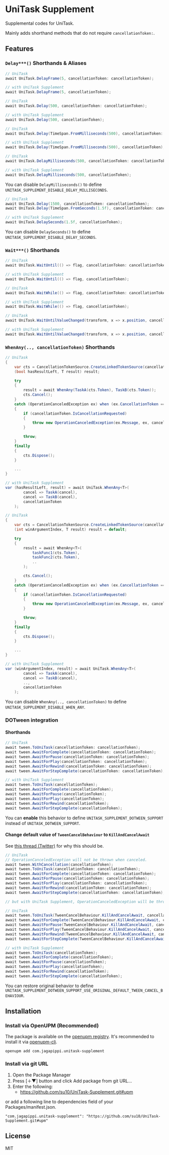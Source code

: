 # UniTask Supplement
Supplemental codes for UniTask.

Mainly adds shorthand methods that do not require `cancellationToken:`.

## Features
### `Delay***()` Shorthands & Aliases
```csharp
// UniTask
await UniTask.DelayFrame(5, cancellationToken: cancellationToken);

// with UniTask Supplement
await UniTask.DelayFrame(5, cancellationToken);
```

```csharp
// UniTask
await UniTask.Delay(500, cancellationToken: cancellationToken);

// with UniTask Supplement
await UniTask.Delay(500, cancellationToken);
```

```csharp
// UniTask
await UniTask.Delay(TimeSpan.FromMilliseconds(500), cancellationToken: cancellationToken);

// with UniTask Supplement
await UniTask.Delay(TimeSpan.FromMilliseconds(500), cancellationToken);
```

```csharp
// UniTask
await UniTask.DelayMilliseconds(500, cancellationToken: cancellationToken);

// with UniTask Supplement
await UniTask.DelayMilliseconds(500, cancellationToken);
```

You can disable `DelayMilliseconds()` to define `UNITASK_SUPPLEMENT_DISABLE_DELAY_MILLISECONDS`.

```csharp
// UniTask
await UniTask.Delay(1500, cancellationToken: cancellationToken);
await UniTask.Delay(TimeSpan.FromSeconds(1.5f), cancellationToken: cancellationToken);

// with UniTask Supplement
await UniTask.DelaySeconds(1.5f, cancellationToken);
```

You can disable `DelaySeconds()` to define `UNITASK_SUPPLEMENT_DISABLE_DELAY_SECONDS`.

### `Wait***()` Shorthands
```csharp
// UniTask
await UniTask.WaitUntil(() => flag, cancellationToken: cancellationToken);

// with UniTask Supplement
await UniTask.WaitUntil(() => flag, cancellationToken);
```

```csharp
// UniTask
await UniTask.WaitWhile(() => flag, cancellationToken: cancellationToken);

// with UniTask Supplement
await UniTask.WaitWhile(() => flag, cancellationToken);
```

```csharp
// UniTask
await UniTask.WaitUntilValueChanged(transform, x => x.position, cancellationToken: cancellationToken);

// with UniTask Supplement
await UniTask.WaitUntilValueChanged(transform, x => x.position, cancellationToken);
```

### `WhenAny(.., cancellationToken)` Shorthands
```csharp
// UniTask
{
    var cts = CancellationTokenSource.CreateLinkedTokenSource(cancellationToken);
    (bool hasResultLeft, T result) result;

    try
    {
        result = await WhenAny(TaskA(cts.Token), TaskB(cts.Token));
        cts.Cancel();
    }
    catch (OperationCanceledException ex) when (ex.CancellationToken == cts.Token)
    {
        if (cancellationToken.IsCancellationRequested)
        {
            throw new OperationCanceledException(ex.Message, ex, cancellationToken);
        }

        throw;
    }
    finally
    {
        cts.Dispose();
    }

    ...
}

// with UniTask Supplement
var (hasResultLeft, result) = await UniTask.WhenAny<T>(
        cancel => TaskA(cancel),
        cancel => TaskB(cancel),
        cancellationToken
    );
```

```csharp
// UniTask
{
    var cts = CancellationTokenSource.CreateLinkedTokenSource(cancellationToken);
    (int winArgumentIndex, T result) result = default;

    try
    {
        result = await WhenAny<T>(
            taskFunc1(cts.Token),
            taskFunc2(cts.Token),
            ..
        );

        cts.Cancel();
    }
    catch (OperationCanceledException ex) when (ex.CancellationToken == cts.Token)
    {
        if (cancellationToken.IsCancellationRequested)
        {
            throw new OperationCanceledException(ex.Message, ex, cancellationToken);
        }

        throw;
    }
    finally
    {
        cts.Dispose();
    }

    ...
}

// with UniTask Supplement
var (winArgumentIndex, result) = await UniTask.WhenAny<T>(
        cancel => TaskA(cancel),
        cancel => TaskB(cancel),
        ..,
        cancellationToken
    );
```

You can disable `WhenAny(.., cancellationToken)` to define `UNITASK_SUPPLEMENT_DISABLE_WHEN_ANY`.

### DOTween integration
#### Shorthands
```csharp
// UniTask
await tween.ToUniTask(cancellationToken: cancellationToken);
await tween.AwaitForComplete(cancellationToken: cancellationToken);
await tween.AwaitForPause(cancellationToken: cancellationToken);
await tween.AwaitForPlay(cancellationToken: cancellationToken);
await tween.AwaitForRewind(cancellationToken: cancellationToken);
await tween.AwaitForStepComplete(cancellationToken: cancellationToken);

// with UniTask Supplement
await tween.ToUniTask(cancellationToken);
await tween.AwaitForComplete(cancellationToken);
await tween.AwaitForPause(cancellationToken);
await tween.AwaitForPlay(cancellationToken);
await tween.AwaitForRewind(cancellationToken);
await tween.AwaitForStepComplete(cancellationToken);
```

You can **enable** this behavior to define `UNITASK_SUPPLEMENT_DOTWEEN_SUPPORT` instead of `UNITASK_DOTWEEN_SUPPORT`.

#### Change default value of `TweenCancelBehaviour` to `KillAndCancelAwait`
See [this thread (Twitter)](https://twitter.com/ishida_gigacee/status/1569951411160645633?s=20) for why this should be.

```csharp
// UniTask
// OperationCanceledException will not be thrown when canceled.
await tween.WithCancellation(cancellationToken);
await tween.ToUniTask(cancellationToken: cancellationToken);
await tween.AwaitForComplete(cancellationToken: cancellationToken);
await tween.AwaitForPause(cancellationToken: cancellationToken);
await tween.AwaitForPlay(cancellationToken: cancellationToken);
await tween.AwaitForRewind(cancellationToken: cancellationToken);
await tween.AwaitForStepComplete(cancellationToken: cancellationToken);

// but with UniTask Supplement, OperationCanceledException will be thrown when canceled.
```

```csharp
// UniTask
await tween.ToUniTask(TweenCancelBehaviour.KillAndCancelAwait, cancellationToken);
await tween.AwaitForComplete(TweenCancelBehaviour.KillAndCancelAwait, cancellationToken);
await tween.AwaitForPause(TweenCancelBehaviour.KillAndCancelAwait, cancellationToken);
await tween.AwaitForPlay(TweenCancelBehaviour.KillAndCancelAwait, cancellationToken);
await tween.AwaitForRewind(TweenCancelBehaviour.KillAndCancelAwait, cancellationToken);
await tween.AwaitForStepComplete(TweenCancelBehaviour.KillAndCancelAwait, cancellationToken);

// with UniTask Supplement
await tween.ToUniTask(cancellationToken);
await tween.AwaitForComplete(cancellationToken);
await tween.AwaitForPause(cancellationToken);
await tween.AwaitForPlay(cancellationToken);
await tween.AwaitForRewind(cancellationToken);
await tween.AwaitForStepComplete(cancellationToken);
```

You can restore original behavior to define `UNITASK_SUPPLEMENT_DOTWEEN_SUPPORT_USE_ORIGINAL_DEFAULT_TWEEN_CANCEL_BEHAVIOUR`.

## Installation
### Install via OpenUPM (Recommended)
The package is available on the [openupm registry](https://openupm.com/). It's recommended to install it via [openupm-cli](https://github.com/openupm/openupm-cli).

`openupm add com.jagapippi.unitask-supplement`

### Install via git URL
1. Open the Package Manager
1. Press [＋▼] button and click Add package from git URL...
1. Enter the following:
   - https://github.com/su10/UniTask-Supplement.git#upm

or add a following line to dependencies field of your Packages/manifest.json.

`"com.jagapippi.unitask-supplement": "https://github.com/su10/UniTask-Supplement.git#upm"`

## License
MIT
